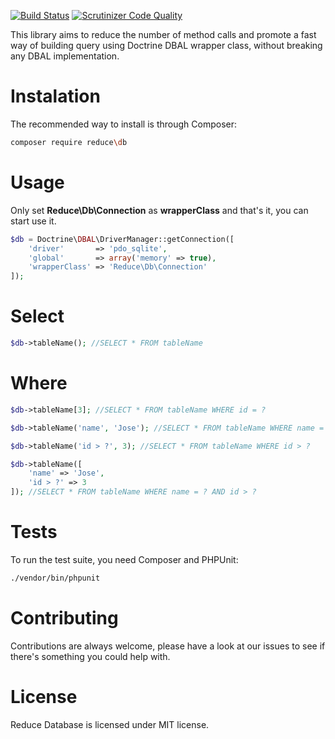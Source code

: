 [![Build Status](https://travis-ci.org/ReducePHP/Database.svg?branch=master)](https://travis-ci.org/ReducePHP/Database)
[![Scrutinizer Code Quality](https://scrutinizer-ci.com/g/ReducePHP/Database/badges/quality-score.png?b=master)](https://scrutinizer-ci.com/g/ReducePHP/Database/?branch=master)

This library aims to reduce the number of method calls and promote a fast way of building query using Doctrine DBAL wrapper class, without breaking any DBAL implementation.


Instalation
=========

The recommended way to install is through Composer:

```bash
composer require reduce\db
```

Usage
==========

Only set **Reduce\Db\Connection** as **wrapperClass** and that's it, you can start use it.

```php
$db = Doctrine\DBAL\DriverManager::getConnection([
    'driver'       => 'pdo_sqlite',
    'global'       => array('memory' => true),
    'wrapperClass' => 'Reduce\Db\Connection'
]);
```

Select
=========

```php
$db->tableName(); //SELECT * FROM tableName

```

Where
=========

```php
$db->tableName[3]; //SELECT * FROM tableName WHERE id = ?

```

```php
$db->tableName('name', 'Jose'); //SELECT * FROM tableName WHERE name = ?

```

```php
$db->tableName('id > ?', 3); //SELECT * FROM tableName WHERE id > ?

```

```php
$db->tableName([
    'name' => 'Jose', 
    'id > ?' => 3
]); //SELECT * FROM tableName WHERE name = ? AND id > ?

```

Tests
=========

To run the test suite, you need Composer and PHPUnit:

```bash
./vendor/bin/phpunit
```

Contributing
=========

Contributions are always welcome, please have a look at our issues to see if there's something you could help with.

License
=========

Reduce Database is licensed under MIT license.